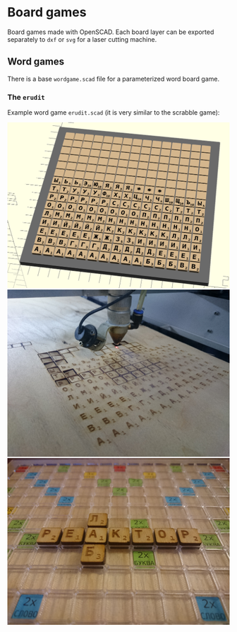 # Board games

Board games made with OpenSCAD. Each board layer can be exported separately to `dxf` or `svg` for a laser cutting machine.

## Word games

There is a base `wordgame.scad` file for a parameterized word board game.

### The `erudit`
Example word game `erudit.scad` (it is very similar to the scrabble game):

![erudit](./imgs/erudit-ru-01.png)
![erudit](./imgs/erudit-ru-02.png)
![erudit](./imgs/erudit-ru-03.png)
